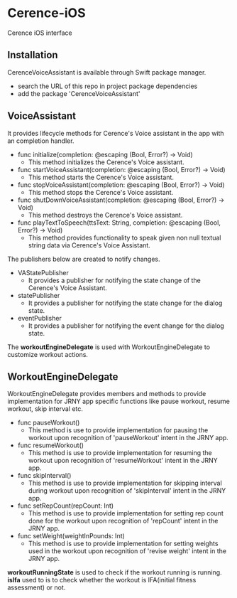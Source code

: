 # Cerence-iOS
Cerence iOS interface

## Installation

CerenceVoiceAssistant is available through Swift package manager.
  - search the URL of this repo in project package dependencies
  - add the package 'CerenceVoiceAssistant' 


## VoiceAssistant
It provides lifecycle methods for Cerence's Voice assistant in the app with an completion handler.
  - func initialize(completion: @escaping (Bool, Error?) -> Void)
    - This method initializes the Cerence's Voice assistant.
  - func startVoiceAssistant(completion: @escaping (Bool, Error?) -> Void)
    - This method starts the Cerence's Voice assistant.
  - func stopVoiceAssistant(completion: @escaping (Bool, Error?) -> Void)
    - This method stops the Cerence's Voice assistant.
  - func shutDownVoiceAssistant(completion: @escaping (Bool, Error?) -> Void)
    - This method destroys the Cerence's Voice assistant.
  - func playTextToSpeech(ttsText: String, completion: @escaping (Bool, Error?) -> Void)
    - This method provides functionality to speak given non null textual string data via Cerence's Voice Assistant.

The publishers below are created to notify changes.
  - VAStatePublisher
    - It provides a publisher for notifying the state change of the Cerence's Voice Assistant.
  - statePublisher
    - It provides a publisher for notifying the state change for the dialog state.
  - eventPublisher
    - It provides a publisher for notifying the event change for the dialog state.

The **workoutEngineDelegate** is used with WorkoutEngineDelegate to customize workout actions.

## WorkoutEngineDelegate
WorkoutEngineDelegate provides members and methods to provide implementation for JRNY app specific functions like pause workout, resume workout, skip interval etc. 
  - func pauseWorkout()
    - This method is use to provide implementation for pausing the workout upon recognition of 'pauseWorkout' intent in the JRNY app.
  - func resumeWorkout()
    - This method is use to provide implementation for resuming the workout upon recognition of 'resumeWorkout' intent in the JRNY app.
  - func skipInterval()
    - This method is use to provide implementation for skipping interval during workout  upon recognition of 'skipInterval' intent in the JRNY app.
  - func setRepCount(repCount: Int)
    - This method is use to provide implementation for setting rep count done for the workout upon recognition of 'repCount' intent in the JRNY app.
  - func setWeight(weightInPounds: Int)
    - This method is use to provide implementation for setting weights used in the workout upon recognition of 'revise weight' intent in the JRNY app.
  
 **workoutRunningState** is used to check if the workout running is running.
 **isIfa** used to is to check whether the workout is IFA(initial fitness assessment) or not.
  
